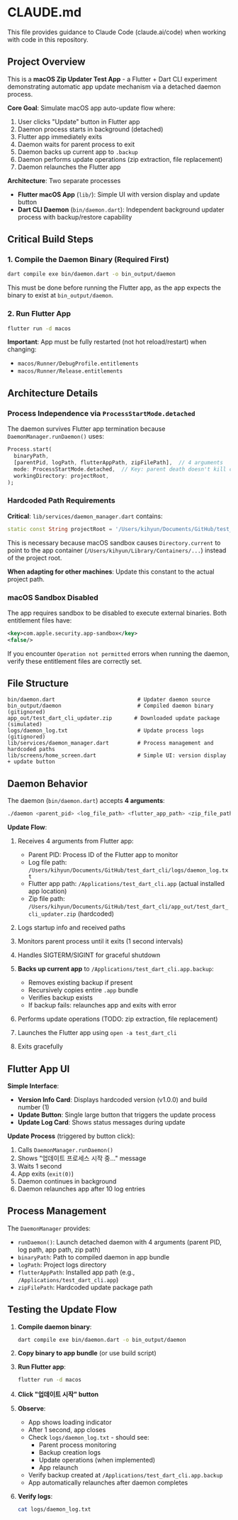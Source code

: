 # CLAUDE.md

This file provides guidance to Claude Code (claude.ai/code) when working with code in this repository.

## Project Overview

This is a **macOS Zip Updater Test App** - a Flutter + Dart CLI experiment demonstrating automatic app update mechanism via a detached daemon process.

**Core Goal**: Simulate macOS app auto-update flow where:
1. User clicks "Update" button in Flutter app
2. Daemon process starts in background (detached)
3. Flutter app immediately exits
4. Daemon waits for parent process to exit
5. Daemon backs up current app to `.backup`
6. Daemon performs update operations (zip extraction, file replacement)
7. Daemon relaunches the Flutter app

**Architecture**: Two separate processes
- **Flutter macOS App** (`lib/`): Simple UI with version display and update button
- **Dart CLI Daemon** (`bin/daemon.dart`): Independent background updater process with backup/restore capability

## Critical Build Steps

### 1. Compile the Daemon Binary (Required First)

```bash
dart compile exe bin/daemon.dart -o bin_output/daemon
```

This must be done before running the Flutter app, as the app expects the binary to exist at `bin_output/daemon`.

### 2. Run Flutter App

```bash
flutter run -d macos
```

**Important**: App must be fully restarted (not hot reload/restart) when changing:
- `macos/Runner/DebugProfile.entitlements`
- `macos/Runner/Release.entitlements`

## Architecture Details

### Process Independence via `ProcessStartMode.detached`

The daemon survives Flutter app termination because `DaemonManager.runDaemon()` uses:

```dart
Process.start(
  binaryPath,
  [parentPid, logPath, flutterAppPath, zipFilePath],  // 4 arguments
  mode: ProcessStartMode.detached,  // Key: parent death doesn't kill child
  workingDirectory: projectRoot,
);
```

### Hardcoded Path Requirements

**Critical**: `lib/services/daemon_manager.dart` contains:

```dart
static const String projectRoot = '/Users/kihyun/Documents/GitHub/test_dart_cli';
```

This is necessary because macOS sandbox causes `Directory.current` to point to the app container (`/Users/kihyun/Library/Containers/...`) instead of the project root.

**When adapting for other machines**: Update this constant to the actual project path.

### macOS Sandbox Disabled

The app requires sandbox to be disabled to execute external binaries. Both entitlement files have:

```xml
<key>com.apple.security.app-sandbox</key>
<false/>
```

If you encounter `Operation not permitted` errors when running the daemon, verify these entitlement files are correctly set.

## File Structure

```
bin/daemon.dart                          # Updater daemon source
bin_output/daemon                        # Compiled daemon binary (gitignored)
app_out/test_dart_cli_updater.zip       # Downloaded update package (simulated)
logs/daemon_log.txt                      # Update process logs (gitignored)
lib/services/daemon_manager.dart         # Process management and hardcoded paths
lib/screens/home_screen.dart             # Simple UI: version display + update button
```

## Daemon Behavior

The daemon (`bin/daemon.dart`) accepts **4 arguments**:
```bash
./daemon <parent_pid> <log_file_path> <flutter_app_path> <zip_file_path>
```

**Update Flow**:
1. Receives 4 arguments from Flutter app:
   - Parent PID: Process ID of the Flutter app to monitor
   - Log file path: `/Users/kihyun/Documents/GitHub/test_dart_cli/logs/daemon_log.txt`
   - Flutter app path: `/Applications/test_dart_cli.app` (actual installed app location)
   - Zip file path: `/Users/kihyun/Documents/GitHub/test_dart_cli/app_out/test_dart_cli_updater.zip` (hardcoded)

2. Logs startup info and received paths
3. Monitors parent process until it exits (1 second intervals)
4. Handles SIGTERM/SIGINT for graceful shutdown
5. **Backs up current app** to `/Applications/test_dart_cli.app.backup`:
   - Removes existing backup if present
   - Recursively copies entire `.app` bundle
   - Verifies backup exists
   - If backup fails: relaunches app and exits with error
6. Performs update operations (TODO: zip extraction, file replacement)
7. Launches the Flutter app using `open -a test_dart_cli`
8. Exits gracefully

## Flutter App UI

**Simple Interface**:
- **Version Info Card**: Displays hardcoded version (v1.0.0) and build number (1)
- **Update Button**: Single large button that triggers the update process
- **Update Log Card**: Shows status messages during update

**Update Process** (triggered by button click):
1. Calls `DaemonManager.runDaemon()`
2. Shows "업데이트 프로세스 시작 중..." message
3. Waits 1 second
4. App exits (`exit(0)`)
5. Daemon continues in background
6. Daemon relaunches app after 10 log entries

## Process Management

The `DaemonManager` provides:
- `runDaemon()`: Launch detached daemon with 4 arguments (parent PID, log path, app path, zip path)
- `binaryPath`: Path to compiled daemon in app bundle
- `logPath`: Project logs directory
- `flutterAppPath`: Installed app path (e.g., `/Applications/test_dart_cli.app`)
- `zipFilePath`: Hardcoded update package path

## Testing the Update Flow

1. **Compile daemon binary**:
   ```bash
   dart compile exe bin/daemon.dart -o bin_output/daemon
   ```

2. **Copy binary to app bundle** (or use build script)

3. **Run Flutter app**:
   ```bash
   flutter run -d macos
   ```

4. **Click "업데이트 시작" button**

5. **Observe**:
   - App shows loading indicator
   - After 1 second, app closes
   - Check `logs/daemon_log.txt` - should see:
     - Parent process monitoring
     - Backup creation logs
     - Update operations (when implemented)
     - App relaunch
   - Verify backup created at `/Applications/test_dart_cli.app.backup`
   - App automatically relaunches after daemon completes

6. **Verify logs**:
   ```bash
   cat logs/daemon_log.txt
   ```
